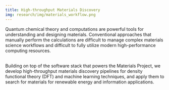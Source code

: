 ```yaml
---
title: High-throughput Materials Discovery
img: research/img/materials_workflow.png
---
```


Quantum chemical theory and computations are powerful tools for understanding and designing materials. Conventional approaches that manually perform the calculations are difficult to manage complex materials science workflows and difficult to fully utilize modern high-performance computing resources.<br><br>

Building on top of the software stack that powers the Materials Project, we develop high-throughput materials discovery pipelines for density functional theory (DFT) and machine learning techniques, and apply them to search for materials for renewable energy and information applications.

